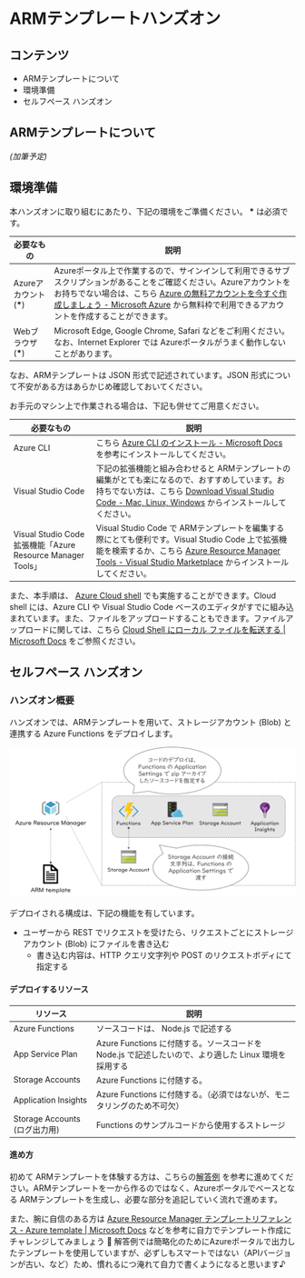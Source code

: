 # ARMテンプレートハンズオン

## コンテンツ

- ARMテンプレートについて
- 環境準備
- セルフペース ハンズオン

## ARMテンプレートについて

_(加筆予定)_

## 環境準備

本ハンズオンに取り組むにあたり、下記の環境をご準備ください。 **\*** は必須です。

| 必要なもの | 説明 |
|----|----|
| Azureアカウント (**\***) | Azureポータル上で作業するので、サインインして利用できるサブスクリプションがあることをご確認ください。Azureアカウントをお持ちでない場合は、こちら [Azure の無料アカウントを今すぐ作成しましょう - Microsoft Azure](https://azure.microsoft.com/ja-jp/free/) から無料枠で利用できるアカウントを作成することができます。 |
| Webブラウザ (**\***) | Microsoft Edge, Google Chrome, Safari などをご利用ください。なお、Internet Explorer では Azureポータルがうまく動作しないことがあります。 |

なお、ARMテンプレートは JSON 形式で記述されています。JSON 形式について不安がある方はあらかじめ確認しておいてください。

お手元のマシン上で作業される場合は、下記も併せてご用意ください。

| 必要なもの | 説明 |
|----|----|
| Azure CLI | こちら [Azure CLI のインストール - Microsoft Docs](https://docs.microsoft.com/ja-jp/cli/azure/install-azure-cli?view=azure-cli-latest) を参考にインストールしてください。 |
| Visual Studio Code | 下記の拡張機能と組み合わせると ARMテンプレートの編集がとても楽になるので、おすすめしています。お持ちでない方は、こちら [Download Visual Studio Code - Mac, Linux, Windows](https://code.visualstudio.com/Download) からインストールしてください。 |
| Visual Studio Code 拡張機能「Azure Resource Manager Tools」 | Visual Studio Code で ARMテンプレートを編集する際にとても便利です。Visual Studio Code 上で拡張機能を検索するか、こちら [Azure Resource Manager Tools - Visual Studio Marketplace](https://marketplace.visualstudio.com/items?itemName=msazurermtools.azurerm-vscode-tools) からインストールしてください。 |

また、本手順は、 [Azure Cloud shell](https://docs.microsoft.com/ja-jp/azure/cloud-shell/overview) でも実施することができます。Cloud shell には、Azure CLI や Visual Studio Code ベースのエディタがすでに組み込まれています。また、ファイルをアップロードすることもできます。ファイルアップロードに関しては、こちら [Cloud Shell にローカル ファイルを転送する | Microsoft Docs](https://docs.microsoft.com/ja-jp/azure/cloud-shell/persisting-shell-storage#transfer-local-files-to-cloud-shell) をご参照ください。

## セルフペース ハンズオン

### ハンズオン概要

ハンズオンでは、ARMテンプレートを用いて、ストレージアカウント (Blob) と連携する Azure Functions をデプロイします。

![Structure](./docs/images/structure-overview.png)

デプロイされる構成は、下記の機能を有しています。

- ユーザーから REST でリクエストを受けたら、リクエストごとにストレージアカウント (Blob) にファイルを書き込む
  - 書き込む内容は、HTTP クエリ文字列や POST のリクエストボディにて指定する

#### デプロイするリソース

| リソース | 説明 |
|----|----|
| Azure Functions | ソースコードは、 Node.js で記述する |
| App Service Plan | Azure Functions に付随する。ソースコードを Node.js で記述したいので、より適した Linux 環境を採用する |
| Storage Accounts | Azure Functions に付随する。 |
| Application Insights | Azure Functions に付随する。（必須ではないが、モニタリングのため不可欠） |
| Storage Accounts (ログ出力用) | Functions のサンプルコードから使用するストレージ |

#### 進め方

初めて ARMテンプレートを体験する方は、こちらの[解答例](./docs/selfpaced-handson.md) を参考に進めてください。ARMテンプレートを一から作るのではなく、Azureポータルでベースとなる ARMテンプレートを生成し、必要な部分を追記していく流れで進めます。

また、腕に自信のある方は [Azure Resource Manager テンプレートリファレンス - Azure template | Microsoft Docs](https://docs.microsoft.com/en-us/azure/templates/) などを参考に自力でテンプレート作成にチャレンジしてみましょう :muscle: 解答例では簡略化のためにAzureポータルで出力したテンプレートを使用していますが、必ずしもスマートではない（APIバージョンが古い、など）ため、慣れるにつ淹れて自力で書くようになると思います♪

